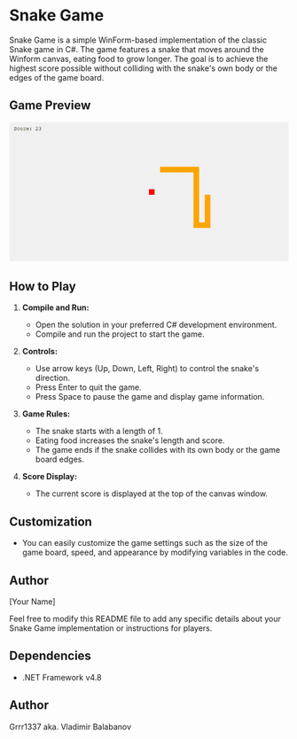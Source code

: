 # Snake Game

Snake Game is a simple WinForm-based implementation of the classic Snake game in C#. The game features a snake that moves around the Winform canvas, eating food to grow longer. The goal is to achieve the highest score possible without colliding with the snake's own body or the edges of the game board.

## Game Preview

![Game Preview](./snake_game_preview.jpg)

## How to Play

1. **Compile and Run:**
   - Open the solution in your preferred C# development environment.
   - Compile and run the project to start the game.

2. **Controls:**
   - Use arrow keys (Up, Down, Left, Right) to control the snake's direction.
   - Press Enter to quit the game.
   - Press Space to pause the game and display game information.

3. **Game Rules:**
   - The snake starts with a length of 1.
   - Eating food increases the snake's length and score.
   - The game ends if the snake collides with its own body or the game board edges.

4. **Score Display:**
   - The current score is displayed at the top of the canvas window.

## Customization

- You can easily customize the game settings such as the size of the game board, speed, and appearance by modifying variables in the code.

## Author

[Your Name]

Feel free to modify this README file to add any specific details about your Snake Game implementation or instructions for players.


## Dependencies

- .NET Framework v4.8

## Author

Grrr1337 aka. Vladimir Balabanov
